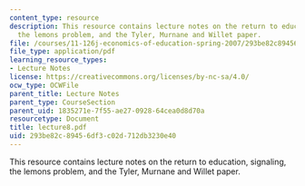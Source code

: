 ```yaml
---
content_type: resource
description: This resource contains lecture notes on the return to education, signaling,
  the lemons problem, and the Tyler, Murnane and Willet paper.
file: /courses/11-126j-economics-of-education-spring-2007/293be82c89456df3c02d712db3230e40_lecture8.pdf
file_type: application/pdf
learning_resource_types:
- Lecture Notes
license: https://creativecommons.org/licenses/by-nc-sa/4.0/
ocw_type: OCWFile
parent_title: Lecture Notes
parent_type: CourseSection
parent_uid: 1835271e-7f55-ae27-0928-64cea0d8d70a
resourcetype: Document
title: lecture8.pdf
uid: 293be82c-8945-6df3-c02d-712db3230e40
---
```

This resource contains lecture notes on the return to education, signaling, the lemons problem, and the Tyler, Murnane and Willet paper.